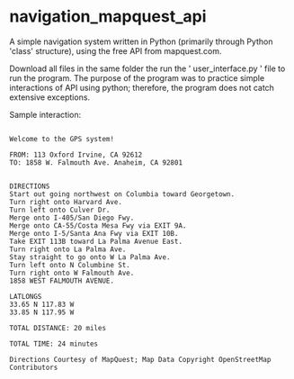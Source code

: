 # navigation_mapquest_api
A simple navigation system written in Python (primarily through Python 'class' structure), using the free API from mapquest.com.

Download all files in the same folder the run the ' user_interface.py ' file to run the program. The purpose of the program was to practice simple interactions of API using python; therefore, the program does not catch extensive exceptions. 

Sample interaction:

```

Welcome to the GPS system!

FROM: 113 Oxford Irvine, CA 92612
TO: 1858 W. Falmouth Ave. Anaheim, CA 92801


DIRECTIONS
Start out going northwest on Columbia toward Georgetown.
Turn right onto Harvard Ave.
Turn left onto Culver Dr.
Merge onto I-405/San Diego Fwy.
Merge onto CA-55/Costa Mesa Fwy via EXIT 9A.
Merge onto I-5/Santa Ana Fwy via EXIT 10B.
Take EXIT 113B toward La Palma Avenue East.
Turn right onto La Palma Ave.
Stay straight to go onto W La Palma Ave.
Turn left onto N Columbine St.
Turn right onto W Falmouth Ave.
1858 WEST FALMOUTH AVENUE.

LATLONGS
33.65 N 117.83 W
33.85 N 117.95 W

TOTAL DISTANCE: 20 miles

TOTAL TIME: 24 minutes

Directions Courtesy of MapQuest; Map Data Copyright OpenStreetMap Contributors

```
